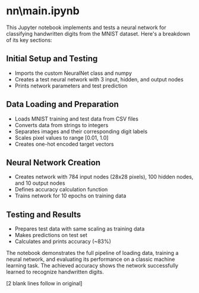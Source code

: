 # nn\main.ipynb

This Jupyter notebook implements and tests a neural network for classifying handwritten digits from the MNIST dataset. Here's a breakdown of its key sections:

## Initial Setup and Testing
- Imports the custom NeuralNet class and numpy
- Creates a test neural network with 3 input, hidden, and output nodes
- Prints network parameters and test prediction

## Data Loading and Preparation 
- Loads MNIST training and test data from CSV files
- Converts data from strings to integers
- Separates images and their corresponding digit labels
- Scales pixel values to range [0.01, 1.0]
- Creates one-hot encoded target vectors

## Neural Network Creation
- Creates network with 784 input nodes (28x28 pixels), 100 hidden nodes, and 10 output nodes
- Defines accuracy calculation function
- Trains network for 10 epochs on training data

## Testing and Results
- Prepares test data with same scaling as training data
- Makes predictions on test set 
- Calculates and prints accuracy (~83%)

The notebook demonstrates the full pipeline of loading data, training a neural network, and evaluating its performance on a classic machine learning task. The achieved accuracy shows the network successfully learned to recognize handwritten digits.

[2 blank lines follow in original]